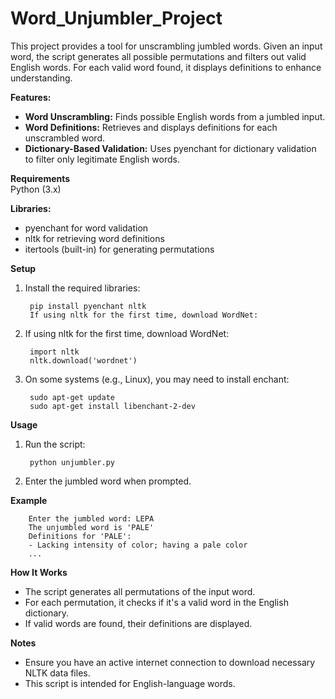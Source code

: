 # Word_Unjumbler_Project  

This project provides a tool for unscrambling jumbled words. Given an input word, the script generates all possible permutations and filters out valid English words. For each valid word found, it displays definitions to enhance understanding.  

**Features:**  
  
+ **Word Unscrambling:** Finds possible English words from a jumbled input.  
+ **Word Definitions:** Retrieves and displays definitions for each unscrambled word.  
+ **Dictionary-Based Validation:** Uses pyenchant for dictionary validation to filter only legitimate English words.    
  
**Requirements**  
Python (3.x)  
  
**Libraries:**
+ pyenchant for word validation
+ nltk for retrieving word definitions
+ itertools (built-in) for generating permutations    

**Setup**  
1. Install the required libraries:

        pip install pyenchant nltk
        If using nltk for the first time, download WordNet:
  
2. If using nltk for the first time, download WordNet:
  
        import nltk
        nltk.download('wordnet')
3. On some systems (e.g., Linux), you may need to install enchant:


        sudo apt-get update
        sudo apt-get install libenchant-2-dev
          
**Usage**  
1. Run the script:

        python unjumbler.py  
        
2. Enter the jumbled word when prompted.

**Example**

        Enter the jumbled word: LEPA
        The unjumbled word is 'PALE'
        Definitions for 'PALE':
        - Lacking intensity of color; having a pale color
        ...

**How It Works**  
+ The script generates all permutations of the input word.  
+ For each permutation, it checks if it's a valid word in the English dictionary.  
+ If valid words are found, their definitions are displayed.    
  
**Notes**  
+ Ensure you have an active internet connection to download necessary NLTK data files.  
+ This script is intended for English-language words.  
 
